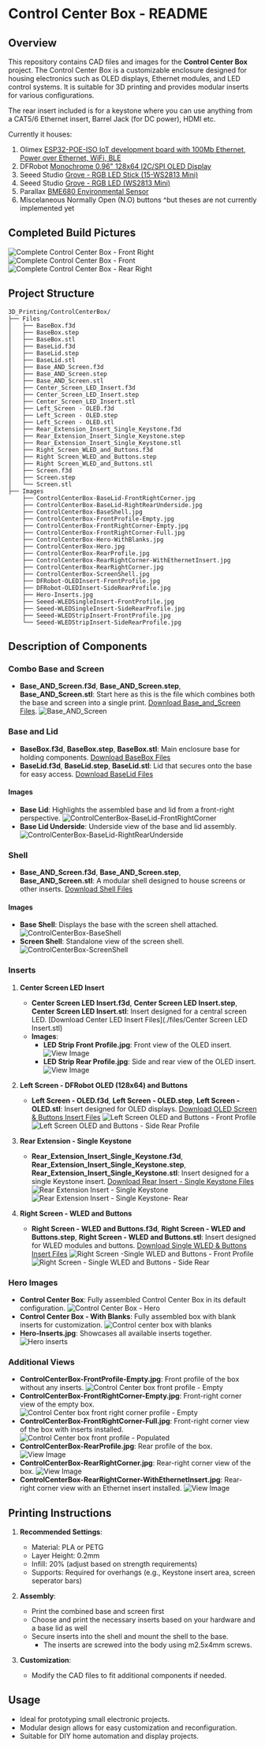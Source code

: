 # Control Center Box - README

## Overview
This repository contains CAD files and images for the **Control Center Box** project. The Control Center Box is a customizable enclosure designed for housing electronics such as OLED displays, Ethernet modules, and LED control systems. It is suitable for 3D printing and provides modular inserts for various configurations.

The rear insert included is for a keystone where you can use anything from a CAT5/6 Ethernet insert, Barrel Jack (for DC power), HDMI etc. 

Currently it houses: 

1. Olimex [ESP32-POE-ISO IoT development board with 100Mb Ethernet, Power over Ethernet, WiFi, BLE](https://www.olimex.com/Products/IoT/ESP32/ESP32-POE-ISO/open-source-hardware)
2. DFRobot [Monochrome 0.96" 128x64 I2C/SPI OLED Display](Https://www.dfrobot.com/product-2017.html)
3. Seeed Studio [Grove - RGB LED Stick (15-WS2813 Mini)](https://www.seeedstudio.com/Grove-RGB-LED-Stick-15-WS2813-Mini-p-4270.html)
4. Seeed Studio [Grove - RGB LED (WS2813 Mini)](https://www.seeedstudio.com/Grove-RGB-LED-WS2813-Mini-p-4269.html)
5. Parallax [BME680 Environmental Sensor](https://www.parallax.com/product/bme680-environmental-sensor/)
6. Miscelaneous Normally Open (N.O) buttons ^but theses are not currently implemented yet

## Completed Build Pictures

![Complete Control Center Box - Front Right](./images/CompletedBuild_FrontLeft.jpg)
![Complete Control Center Box - Front](./images/CompletedBuild_FrontProfile.jpg)
![Complete Control Center Box - Rear Right](./images/CompletedBuild_RearRight.jpg)

## Project Structure
```
3D_Printing/ControlCenterBox/
├── Files
│   ├── BaseBox.f3d
│   ├── BaseBox.step
│   ├── BaseBox.stl
│   ├── BaseLid.f3d
│   ├── BaseLid.step
│   ├── BaseLid.stl
│   ├── Base_AND_Screen.f3d
│   ├── Base_AND_Screen.step
│   ├── Base_AND_Screen.stl
│   ├── Center_Screen_LED_Insert.f3d
│   ├── Center_Screen_LED_Insert.step
│   ├── Center_Screen_LED_Insert.stl
│   ├── Left_Screen - OLED.f3d
│   ├── Left_Screen - OLED.step
│   ├── Left_Screen - OLED.stl
│   ├── Rear_Extension_Insert_Single_Keystone.f3d
│   ├── Rear_Extension_Insert_Single_Keystone.step
│   ├── Rear_Extension_Insert_Single_Keystone.stl
│   ├── Right_Screen_WLED_and_Buttons.f3d
│   ├── Right Screen_WLED_and_Buttons.step
│   ├── Right Screen_WLED_and_Buttons.stl
│   ├── Screen.f3d
│   ├── Screen.step
│   └── Screen.stl
├── Images
    ├── ControlCenterBox-BaseLid-FrontRightCorner.jpg
    ├── ControlCenterBox-BaseLid-RightRearUnderside.jpg
    ├── ControlCenterBox-BaseShell.jpg
    ├── ControlCenterBox-FrontProfile-Empty.jpg
    ├── ControlCenterBox-FrontRightCorner-Empty.jpg
    ├── ControlCenterBox-FrontRightCorner-Full.jpg
    ├── ControlCenterBox-Hero-WithBlanks.jpg
    ├── ControlCenterBox-Hero.jpg
    ├── ControlCenterBox-RearProfile.jpg
    ├── ControlCenterBox-RearRightCorner-WithEthernetInsert.jpg
    ├── ControlCenterBox-RearRightCorner.jpg
    ├── ControlCenterBox-ScreenShell.jpg
    ├── DFRobot-OLEDInsert-FrontProfile.jpg
    ├── DFRobot-OLEDInsert-SideRearProfile.jpg
    ├── Hero-Inserts.jpg
    ├── Seeed-WLEDSingleInsert-FrontProfile.jpg
    ├── Seeed-WLEDSingleInsert-SideRearProfile.jpg
    ├── Seeed-WLEDStripInsert-FrontProfile.jpg
    └── Seeed-WLEDStripInsert-SideRearProfile.jpg
```

## Description of Components

### Combo Base and Screen 

- **Base_AND_Screen.f3d**, **Base_AND_Screen.step**, **Base_AND_Screen.stl**: Start here as this is the file which combines both the base and screen into a single print. [Download Base_and_Screen Files](./files/Base_AND_Screen.stl). ![Base_AND_Screen](./images/ControlCenterBox-FrontRightCorner-Empty.jpg)


### Base and Lid
- **BaseBox.f3d**, **BaseBox.step**, **BaseBox.stl**: Main enclosure base for holding components. [Download BaseBox Files](./files/BaseBox.stl)
- **BaseLid.f3d**, **BaseLid.step**, **BaseLid.stl**: Lid that secures onto the base for easy access. [Download BaseLid Files](./files/BaseLid.stl)

#### Images
- **Base Lid**: Highlights the assembled base and lid from a front-right perspective.  ![ControlCenterBox-BaseLid-FrontRightCorner](./images/ControlCenterBox-BaseLid-FrontRightCorner.jpg)
- **Base Lid Underside**: Underside view of the base and lid assembly.  ![ControlCenterBox-BaseLid-RightRearUnderside](./images/ControlCenterBox-BaseLid-RightRearUnderside.jpg)

### Shell
- **Base_AND_Screen.f3d**, **Base_AND_Screen.step**, **Base_AND_Screen.stl**: A modular shell designed to house screens or other inserts. [Download Shell Files](./files/Base_AND_Screen.stl)

#### Images
- **Base Shell**: Displays the base with the screen shell attached.  ![ControlCenterBox-BaseShell](./images/ControlCenterBox-BaseShell.jpg)
- **Screen Shell**: Standalone view of the screen shell.  ![ControlCenterBox-ScreenShell](./images/ControlCenterBox-ScreenShell.jpg)

### Inserts
1. **Center Screen LED Insert**
   - **Center Screen LED Insert.f3d**, **Center Screen LED Insert.step**, **Center Screen LED Insert.stl**: Insert designed for a central screen LED. [Download Center LED Insert Files](./files/Center Screen LED Insert.stl)
   - **Images**:
     - **LED Strip Front Profile.jpg**: Front view of the OLED insert.  ![View Image](./images/Seeed-WLEDStripInsert-FrontProfile.jpg)
     - **LED Strip Rear Profile.jpg**: Side and rear view of the OLED insert.  ![View Image](./images/Seeed-WLEDStripInsert-SideRearProfile.jpg)

2. **Left Screen - DFRobot OLED (128x64) and Buttons**
   - **Left Screen - OLED.f3d**, **Left Screen - OLED.step**, **Left Screen - OLED.stl**: Insert designed for OLED displays. [Download OLED Screen & Buttons Insert Files](./files/Left_Screen_OLED_and_Buttons.stl) ![Left Screen OLED and Buttons - Front Profile](./images/DFRobot-OLEDInsert-FrontProfile.jpg) ![Left Screen OLED and Buttons - Side Rear Profile](./images/DFRobot-OLEDInsert-SideRearProfile.jpg)

3. **Rear Extension - Single Keystone**
   - **Rear_Extension_Insert_Single_Keystone.f3d**, **Rear_Extension_Insert_Single_Keystone.step**, **Rear_Extension_Insert_Single_Keystone.stl**: Insert designed for a single Keystone insert. [Download Rear Insert - Single Keystone Files](./files/Rear_Extension_Single_Keystone.stl) ![Rear Extension Insert - Single Keystone](./images/RearInsert-SingleKeystone-Face.jpg) ![Rear Extension Insert - Single Keystone- Rear](./images/RearInsert-SingleKeystone-Rear.jpg)

4. **Right Screen - WLED and Buttons**
   - **Right Screen - WLED and Buttons.f3d**, **Right Screen - WLED and Buttons.step**, **Right Screen - WLED and Buttons.stl**: Insert designed for WLED modules and buttons. [Download Single WLED & Buttons Insert Files](./files/Right_Screen_WLED_and_Buttons.stl) ![Right Screen -Single WLED and Buttons - Front Profile](./images/Seeed-WLEDSingleInsertWithButtons-FrontProfile.jpg) ![Right Screen - Single WLED and Buttons - Side Rear](./images/Seeed-WLEDSingleInsertWithButtons-SideRearProfile.jpg) 

### Hero Images
- **Control Center Box**: Fully assembled Control Center Box in its default configuration.  ![Control Center Box - Hero](./images/ControlCenterBox-Hero.jpg)
- **Control Center Box - With Blanks**: Fully assembled box with blank inserts for customization.  ![Control center box with blanks](./images/ControlCenterBox-Hero-WithBlanks.jpg)
- **Hero-Inserts.jpg**: Showcases all available inserts together.  ![Hero inserts](./images/Hero-Inserts.jpg)

### Additional Views
- **ControlCenterBox-FrontProfile-Empty.jpg**: Front profile of the box without any inserts.  ![Control Center box front profile - Empty](./images/ControlCenterBox-FrontProfile-Empty.jpg)
- **ControlCenterBox-FrontRightCorner-Empty.jpg**: Front-right corner view of the empty box.  ![Control Center box front right corner profile - Empty](./images/ControlCenterBox-FrontRightCorner-Empty.jpg)
- **ControlCenterBox-FrontRightCorner-Full.jpg**: Front-right corner view of the box with inserts installed.  ![Control Center box front profile - Populated](./images/ControlCenterBox-FrontRightCorner-Populated.jpg)
- **ControlCenterBox-RearProfile.jpg**: Rear profile of the box.  ![View Image](./images/ControlCenterBox-RearProfile.jpg)
- **ControlCenterBox-RearRightCorner.jpg**: Rear-right corner view of the box.  ![View Image](./images/ControlCenterBox-RearRightCorner.jpg)
- **ControlCenterBox-RearRightCorner-WithEthernetInsert.jpg**: Rear-right corner view with an Ethernet insert installed.  ![View Image](./images/ControlCenterBox-RearRightCorner-WithEthernetInsert.jpg)

## Printing Instructions
1. **Recommended Settings**:
   - Material: PLA or PETG
   - Layer Height: 0.2mm
   - Infill: 20% (adjust based on strength requirements)
   - Supports: Required for overhangs (e.g., Keystone insert area, screen seperator bars)

2. **Assembly**:
   - Print the combined base and screen first
   - Choose and print the necessary inserts based on your hardware and a base lid as well
   - Secure inserts into the shell and mount the shell to the base.
     - The inserts are screwed into the body using m2.5x4mm screws. 

3. **Customization**:
   - Modify the CAD files to fit additional components if needed.

## Usage
- Ideal for prototyping small electronic projects.
- Modular design allows for easy customization and reconfiguration.
- Suitable for DIY home automation and display projects.

